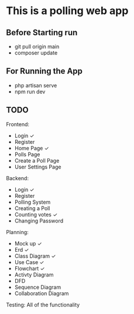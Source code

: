 # This is a polling web app

## Before Starting run
-   git pull origin main
-   composer update

## For Running the App

-   php artisan serve
-   npm run dev

## TODO

Frontend:

-   Login ✓
-   Register
-   Home Page ✓
-   Polls Page
-   Create a Poll Page
-   User Settings Page

Backend:

-   Login ✓
-   Register
-   Polling System
-   Creating a Poll
-   Counting votes ✓
-   Changing Password

Planning:

-   Mock up ✓
-   Erd ✓
-   Class Diagram ✓
-   Use Case ✓
-   Flowchart ✓
-   Activty Diagram
-   DFD
-   Sequence Diagram
-   Collaboration Diagram

Testing:
All of the functionality
